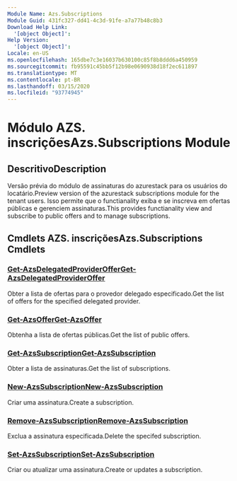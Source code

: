 ```yaml
---
Module Name: Azs.Subscriptions
Module Guid: 431fc327-dd41-4c3d-91fe-a7a77b48c8b3
Download Help Link:
  '[object Object]': 
Help Version:
  '[object Object]': 
Locale: en-US
ms.openlocfilehash: 165dbe7c3e16037b630100c85f8b8ddd6a450959
ms.sourcegitcommit: fb95591c45bb5f12b98e0690938d18f2ec611897
ms.translationtype: MT
ms.contentlocale: pt-BR
ms.lasthandoff: 03/15/2020
ms.locfileid: "93774945"
---
```

# <span data-ttu-id="0fb3f-101">Módulo AZS. inscrições</span><span class="sxs-lookup"><span data-stu-id="0fb3f-101">Azs.Subscriptions Module</span></span>
## <span data-ttu-id="0fb3f-102">Descritivo</span><span class="sxs-lookup"><span data-stu-id="0fb3f-102">Description</span></span>
<span data-ttu-id="0fb3f-103">Versão prévia do módulo de assinaturas do azurestack para os usuários do locatário.</span><span class="sxs-lookup"><span data-stu-id="0fb3f-103">Preview version of the azurestack subscriptions module for the tenant users.</span></span> <span data-ttu-id="0fb3f-104">Isso permite que o functianality exiba e se inscreva em ofertas públicas e gerenciem assinaturas.</span><span class="sxs-lookup"><span data-stu-id="0fb3f-104">This provides functianality view and subscribe to public offers and to manage subscriptions.</span></span>

## <span data-ttu-id="0fb3f-105">Cmdlets AZS. inscrições</span><span class="sxs-lookup"><span data-stu-id="0fb3f-105">Azs.Subscriptions Cmdlets</span></span>
### [<span data-ttu-id="0fb3f-106">Get-AzsDelegatedProviderOffer</span><span class="sxs-lookup"><span data-stu-id="0fb3f-106">Get-AzsDelegatedProviderOffer</span></span>](Get-AzsDelegatedProviderOffer.md)
<span data-ttu-id="0fb3f-107">Obter a lista de ofertas para o provedor delegado especificado.</span><span class="sxs-lookup"><span data-stu-id="0fb3f-107">Get the list of offers for the specified delegated provider.</span></span>

### [<span data-ttu-id="0fb3f-108">Get-AzsOffer</span><span class="sxs-lookup"><span data-stu-id="0fb3f-108">Get-AzsOffer</span></span>](Get-AzsOffer.md)
<span data-ttu-id="0fb3f-109">Obtenha a lista de ofertas públicas.</span><span class="sxs-lookup"><span data-stu-id="0fb3f-109">Get the list of public offers.</span></span>

### [<span data-ttu-id="0fb3f-110">Get-AzsSubscription</span><span class="sxs-lookup"><span data-stu-id="0fb3f-110">Get-AzsSubscription</span></span>](Get-AzsSubscription.md)
<span data-ttu-id="0fb3f-111">Obter a lista de assinaturas.</span><span class="sxs-lookup"><span data-stu-id="0fb3f-111">Get the list of subscriptions.</span></span>

### [<span data-ttu-id="0fb3f-112">New-AzsSubscription</span><span class="sxs-lookup"><span data-stu-id="0fb3f-112">New-AzsSubscription</span></span>](New-AzsSubscription.md)
<span data-ttu-id="0fb3f-113">Criar uma assinatura.</span><span class="sxs-lookup"><span data-stu-id="0fb3f-113">Create a subscription.</span></span>

### [<span data-ttu-id="0fb3f-114">Remove-AzsSubscription</span><span class="sxs-lookup"><span data-stu-id="0fb3f-114">Remove-AzsSubscription</span></span>](Remove-AzsSubscription.md)
<span data-ttu-id="0fb3f-115">Exclua a assinatura especificada.</span><span class="sxs-lookup"><span data-stu-id="0fb3f-115">Delete the specifed subscription.</span></span>

### [<span data-ttu-id="0fb3f-116">Set-AzsSubscription</span><span class="sxs-lookup"><span data-stu-id="0fb3f-116">Set-AzsSubscription</span></span>](Set-AzsSubscription.md)
<span data-ttu-id="0fb3f-117">Criar ou atualizar uma assinatura.</span><span class="sxs-lookup"><span data-stu-id="0fb3f-117">Create or updates a subscription.</span></span>

